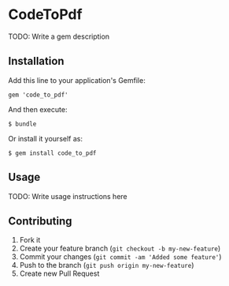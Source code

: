 # CodeToPdf

TODO: Write a gem description

## Installation

Add this line to your application's Gemfile:

    gem 'code_to_pdf'

And then execute:

    $ bundle

Or install it yourself as:

    $ gem install code_to_pdf

## Usage

TODO: Write usage instructions here

## Contributing

1. Fork it
2. Create your feature branch (`git checkout -b my-new-feature`)
3. Commit your changes (`git commit -am 'Added some feature'`)
4. Push to the branch (`git push origin my-new-feature`)
5. Create new Pull Request
